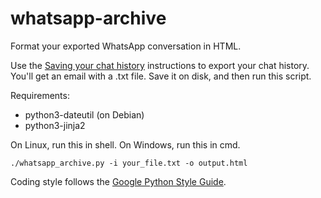 # whatsapp-archive

Format your exported WhatsApp conversation in HTML.

Use the [Saving your chat history][saving] instructions to export your chat
history. You'll get an email with a .txt file. Save it on disk, and then run
this script.

Requirements:

   * python3-dateutil (on Debian)
   * python3-jinja2

On Linux, run this in shell. On Windows, run this in cmd.

    ./whatsapp_archive.py -i your_file.txt -o output.html

Coding style follows the [Google Python Style Guide][pystyle].

[saving]: https://faq.whatsapp.com/en/android/23756533/?category=5245251
[pystyle]: https://google.github.io/styleguide/pyguide.html
